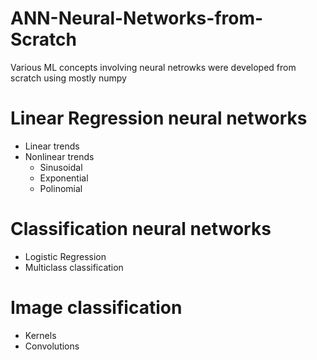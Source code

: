 # ANN-Neural-Networks-from-Scratch

Various ML concepts involving neural netrowks were developed from scratch using mostly numpy

# Linear Regression neural networks 
* Linear trends
* Nonlinear trends
    * Sinusoidal
    * Exponential
    * Polinomial
    
# Classification neural networks
* Logistic Regression
* Multiclass classification
  
# Image classification
* Kernels
* Convolutions
